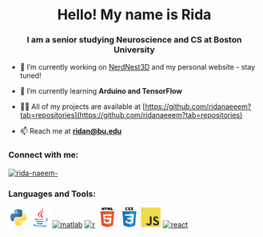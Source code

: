 <h1 align="center">Hello! My name is Rida</h1>
<h3 align="center">I am a senior studying Neuroscience and CS at Boston University</h3>

- 🔭 I’m currently working on [NerdNest3D](https://github.com/KingTingTheGreat/nerdnest3d) and my personal website - stay tuned!

- 🌱 I’m currently learning **Arduino and TensorFlow** 

- 👨‍💻 All of my projects are available at [https://github.com/ridanaeeem?tab=repositories](https://github.com/ridanaeeem?tab=repositories)

- 📫 Reach me at **ridan@bu.edu**

<h3 align="left">Connect with me:</h3>
<p align="left">
<a href="https://www.linkedin.com/in/rida-naeem-/" target="blank"><img align="center" src="https://raw.githubusercontent.com/rahuldkjain/github-profile-readme-generator/master/src/images/icons/Social/linked-in-alt.svg" alt="rida-naeem-" height="30" width="40" /></a>
</p>

<h3 align="left">Languages and Tools:</h3>
<p align="left"> 
<a href="https://www.python.org" target="_blank" rel="noreferrer"> <img src="https://raw.githubusercontent.com/devicons/devicon/master/icons/python/python-original.svg" alt="python" width="40" height="40"/></a> 
<a href="https://www.java.com" target="_blank" rel="noreferrer"> <img src="https://raw.githubusercontent.com/devicons/devicon/master/icons/java/java-original.svg" alt="java" width="40" height="40"/></a>
<a href="https://www.mathworks.com/" target="_blank" rel="noreferrer"> <img src="https://upload.wikimedia.org/wikipedia/commons/2/21/Matlab_Logo.png" alt="matlab" width="40" height="40"/></a>
<a href="https://www.r-project.org/" target="_blank" rel="noreferrer"> <img src="https://www.r-project.org/Rlogo.png" alt="r" width="40" height="40"/></a>
<a href="https://www.w3.org/html/" target="_blank" rel="noreferrer"> <img src="https://raw.githubusercontent.com/devicons/devicon/master/icons/html5/html5-original-wordmark.svg" alt="html5" width="40" height="40"/></a>
<a href="https://www.w3schools.com/css/" target="_blank" rel="noreferrer"> <img src="https://raw.githubusercontent.com/devicons/devicon/master/icons/css3/css3-original-wordmark.svg" alt="css3" width="40" height="40"/></a> 
<a href="https://developer.mozilla.org/en-US/docs/Web/JavaScript" target="_blank" rel="noreferrer"> <img src="https://raw.githubusercontent.com/devicons/devicon/master/icons/javascript/javascript-original.svg" alt="javascript" width="40" height="40"/></a> 
<a href="https://react.dev/" target="_blank" rel="noreferrer"> <img src="https://pbs.twimg.com/profile_images/446356636710363136/OYIaJ1KK_400x400.png" alt="react" width="40" height="40"/></a> 
</p>
